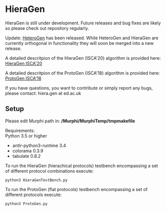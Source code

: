 # HieraGen

HieraGen is still under development. Future releases and bug fixes are likely so please check out repository regularly. 

Update: [HeteroGen](https://github.com/Errare-humanum-est/HeteroGen) has been released. While HeteroGen and HieraGen are currently orthogonal in functionality they will soon be merged into a new release.
  
A detailed descritpion of the HieraGen (ISCA'20) algorithm is provided here: [HieraGen ISCA'20](https://github.com/Errare-humanum-est/HieraGen/blob/ea8e95fe8d50eed9e49118ac1d402da54767d696/ISCA_HieraGen.pdf)

A detailed descritpion of the ProtoGen (ISCA'18) algorithm is provided here: [ProtoGen ISCA'18](https://github.com/Errare-humanum-est/ProtoGen/blob/e11c9b88f626dd03c5fa5d6fc947db32d25d5ea9/ISCA_ProtoGen.pdf)



If you have questions, you want to contribute or simply report any bugs, please contact: hiera.gen at ed.ac.uk

## Setup
Please edit Murphi path in: **/Murphi/MurphiTemp/tmpmakefile**  

Requirements:  
Python 3.5 or higher  
  - antlr-python3-runtime 3.4
  - colorama 0.3.9
  - tabulate 0.8.2

To run the HieraGen (hierachical protocols) testbench encompassing a set of different protocol combinations execute:  
```
python3 HieraGenTestBench.py
```

To run the ProtoGen (flat protocols) testbench encompassing a set of different protocols execute:  
```
python3 ProtoGen.py
```


